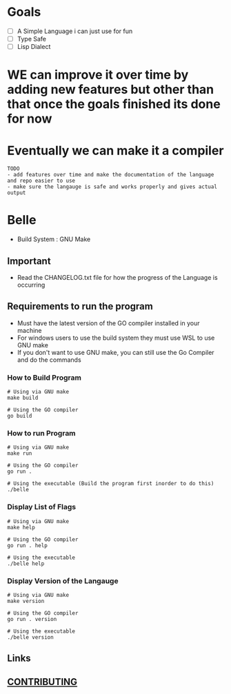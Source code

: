 # Goals
- [ ] A Simple Language i can just use for fun
- [ ] Type Safe
- [ ] Lisp Dialect

# WE can improve it over time by adding new features but other than that once the goals finished its done for now
# Eventually we can make it a compiler
```
TODO
- add features over time and make the documentation of the language and repo easier to use
- make sure the langauge is safe and works properly and gives actual output
```

# Belle
- Build System : GNU Make
  
## Important
- Read the CHANGELOG.txt file for how the progress of the Language is occurring
  
## Requirements to run the program
- Must have the latest version of the GO compiler installed in your machine
- For windows users to use the build system they must use WSL to use GNU make
- If you don't want to use GNU make, you can still use the Go Compiler and do the commands

### How to Build Program
```
# Using via GNU make
make build

# Using the GO compiler
go build
```

### How to run Program
```
# Using via GNU make
make run

# Using the GO compiler
go run .

# Using the executable (Build the program first inorder to do this)
./belle
```

### Display List of Flags
```
# Using via GNU make
make help

# Using the GO compiler
go run . help

# Using the executable
./belle help
```

### Display Version of the Langauge
```
# Using via GNU make
make version

# Using the GO compiler
go run . version

# Using the executable 
./belle version
```
## Links
[CONTRIBUTING](https://github.com/KisuraWSP/belle/blob/main/CONTRIBUTING.md)<br>
---
